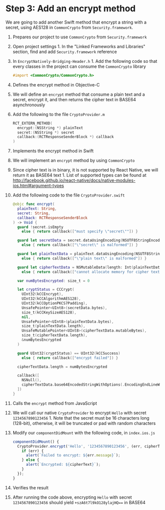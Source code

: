 # Step 3: Add an encrypt method

We are going to add another Swift method that encrypt a string with a secret, using AES128 in `CommonCrypto` from `Security.framework`.

1. Prepares our project to use `CommonCrypto` from `Security.framework`
  1. Open project settings
    1. In the "Linked Frameworks and Libraries" section, find and add `Security.framework` reference
  3. In `EncryptNatively-Bridging-Header.h`
    1. Add the following code so that every classes in the project can consume the `CommonCrypto` library
    
       ```objective-c
       #import <CommonCrypto/CommonCrypto.h>
       ```

2. Defines the encrypt method in Objective-C
  1. We will define an `encrypt` method that consume a plain text and a secret, encrypt it, and then returns the cipher text in BASE64 asynchronously
  2. Add the following to the file `CryptoProvider.m`

     ```objective-c
     RCT_EXTERN_METHOD(
       encrypt:(NSString *) plainText
       secret:(NSString *) secret
       callback:(RCTResponseSenderBlock *) callback
     )
     ```

3. Implements the encrypt method in Swift
  1. We will implement an `encrypt` method by using `CommonCrypto`
  2. Since cipher text is in binary, it is not supported by React Native, we will return it as BASE64 text
    1. List of supported types can be found at http://facebook.github.io/react-native/docs/native-modules-ios.html#argument-types
  3. Add the following code to the file `CryptoProvider.swift`

     ```swift
     @objc func encrypt(
       plainText: String,
       secret: String,
       callback: RCTResponseSenderBlock
     ) -> Void {
       guard !secret.isEmpty
         else { return callback(["must specify \"secret\""]) }

       guard let secretData = secret.dataUsingEncoding(NSUTF8StringEncoding)
         else { return callback(["\"secret\" is malformed"]) }

       guard let plainTextData = plainText.dataUsingEncoding(NSUTF8StringEncoding)
         else { return callback(["\"plain text\" is malformed"]) }

       guard let cipherTextData = NSMutableData(length: Int(plainTextData.length) + kCCBlockSizeAES128)
         else { return callback(["cannot allocate memory for cipher text"]) }

       var numBytesEncrypted: size_t = 0

       let cryptStatus = CCCrypt(
         UInt32(kCCEncrypt),
         UInt32(kCCAlgorithmAES128),
         UInt32(kCCOptionPKCS7Padding),
         UnsafePointer<UInt8>(secretData.bytes),
         size_t(kCCKeySizeAES128),
         nil,
         UnsafePointer<UInt8>(plainTextData.bytes),
         size_t(plainTextData.length),
         UnsafeMutablePointer<UInt8>(cipherTextData.mutableBytes),
         size_t(cipherTextData.length),
         &numBytesEncrypted
       )

       guard UInt32(cryptStatus) == UInt32(kCCSuccess)
         else { return callback(["encrypt failed"]) }

       cipherTextData.length = numBytesEncrypted

       callback([
         NSNull(),
         cipherTextData.base64EncodedStringWithOptions(.EncodingEndLineWithLineFeed)
       ])
     }
     ```

4. Calls the `encrypt` method from JavaScript
  1. We will call our native `CryptoProvider` to encrypt `Hello` with secret `1234567890123456`
    1. Note that the secret must be 16 characters long (128-bit), otherwise, it will be truncated or pad with random characters
  2. Modify our `componentDidMount` with the following code, in `index.ios.js`

     ```javascript
     componentDidMount() {
       CryptoProvider.encrypt('Hello', '1234567890123456', (err, cipherText) => {
         if (err) {
           alert(`Failed to encrypt: ${err.message}`);
         } else {
           alert(`Encrypted: ${cipherText}`);
         }
       });
     }
     ```

5. Verifies the result
  1. After running the code above, encrypting `Hello` with secret `1234567890123456` should yield `+szA6t7l9kO128ylajHQ==` in BASE64
